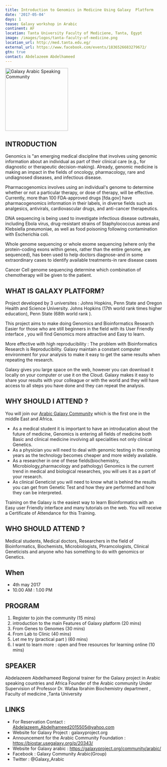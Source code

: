 ```yaml
---
title: Introduction to Genomics in Medicine Using Galaxy  Platform
date: '2017-05-04'
days: 1
tease: Galaxy workshop in Arabic
continent: AF
location: Tanta University Faculty of Mediciene, Tanta, Egypt
image: /images/logos/tanta-faculty-of-medicine.png
location_url: http://med.tanta.edu.eg/
external_url: https://www.facebook.com/events/1836526683279672/
gtn: true
contact: Abdelazeem Abdelhameed
---
```

<div class='left'><img src="/community/arabic/GalaxyArabic400.png" alt="Galaxy Arabic Speaking Community" width="200" /></div>

## INTRODUCTION

Genomics is "an emerging medical discipline that involves using genomic information about an individual as part of their clinical care (e.g., for diagnostic or therapeutic decision-making). Already, genomic medicine is making an impact in the fields of oncology, pharmacology, rare and undiagnosed diseases, and infectious disease.

Pharmacogenomics involves using an individual's genome to determine whether or not a particular therapy, or dose of therapy, will be effective. Currently, more than 100 FDA-approved drugs [fda.gov] have pharmacogenomics information in their labels, in diverse fields such as analgesics, antivirals, cardiovascular drugs, and anti-cancer therapeutics.

DNA sequencing is being used to investigate infectious disease outbreaks, including Ebola virus, drug-resistant strains of Staphylococcus aureas and Klebsiella pneumoniae, as well as food poisoning following contamination with Escherichia coli.

Whole genome sequencing  or whole exome sequencing (where only the protein-coding exons within genes, rather than the entire genome, are sequenced), has been used to help doctors diagnose-and in some extraordinary cases to identify available treatments-in rare disease cases

Cancer Cell genome sequencing determine which combination of chemotherapy will be given to the patient.

## WHAT IS GALAXY  PLATFORM?

Project developed by 3 universites : Johns Hopkins, Penn State and Oregon Health and Science University.  Johns Hopkins (17th world rank times higher education), Penn State (68th world rank ).

This project aims to make doing Genomics and Bioinformatics Research Easier  for those who are still beginners in the field with its User Friendly interface , you will find Genomics more attractive and Easy to learn.

More effective with high reproducibility : The problem with Bioinformatics Research is Reproducibility. Galaxy maintain a constant computer environment for your analysis to make it easy to get the same results when repeating the research.

Galaxy gives you large space on the web, however you can download it locally on your computer or use it on the Cloud.  Galaxy makes it easy to share your results with your colleague or with the world and they will have access to all steps you have done and they can repeat the analysis.

## WHY SHOULD I ATTEND ? 

You will join our [Arabic Galaxy Community](/community/arabic/) which is the first one in the middle East and Africa.

* As a medical student it is important to have an introducation about the future of medicine, Genomics is entering all fields of medicine both Basic and clinical medicine involving all specialities not only clinical Genetics.
* As a physician you will need to deal with genomic testing in the coming years as the technology becomes cheaper and more widely available.
* As a researcher in one of these fields(biochemistry, Microbiology,pharmacology and pathology) Genomics is the current trend in medical and biological researches, you will ues it as a part of your research.
* As clinical Geneticist you will need to know what is behind the results you can get from Genetic Test and how they are performed and how they can be interpreted.

Training on the Galaxy is the easiest way to learn Bioinformatics with an Easy user Friendly interface and many tutorials on the web.
You will receive a Certificate of Attendance for this Training.

## WHO SHOULD ATTEND ? 

Medical students, Medical doctors, Researchers in the field of Bioinformatics, Biochemists, Microbiologists, Phramcologists, Clinical Geneticists and anyone who has something to do with genomics or Genetics.

## When

* 4th may 2017 
* 10.00 AM : 1.00 PM

## PROGRAM

1. Register to join the community (15 mins)
1. introduction to the main Features of Galaxy platform (20 mins)
1. From Genes to Genomes (30 mins)
1. From Lab to Clinic (40 mins)
1. Let me try (practical part ) (60 mins)
1. I want to learn more : open and free resources for learning online (10 mins)

## SPEAKER

Abdelazeem Abdelhameed 
Regional trainer for the Galaxy project in Arabic speaking countries and Africa
Founder of the Arabic community 
Under Supervision of Professor Dr. Wafaa Ibrahim 
Biochemistry department , Faculty of medicine ,Tanta University

## LINKS

* For Reservation Contact : Abdelazeem_Abdelhameed2015505@yahoo.com
* Website for Galaxy Project : galaxyproject.org
* Announcement  for the Arabic Community Foundation : https://biostar.usegalaxy.org/p/20343/
* Website for Galaxy arabic : https://galaxyproject.org/community/arabic/
* Facebook : Galaxy Community Arabic(Group)
* Twitter : @Galaxy_Arabic
